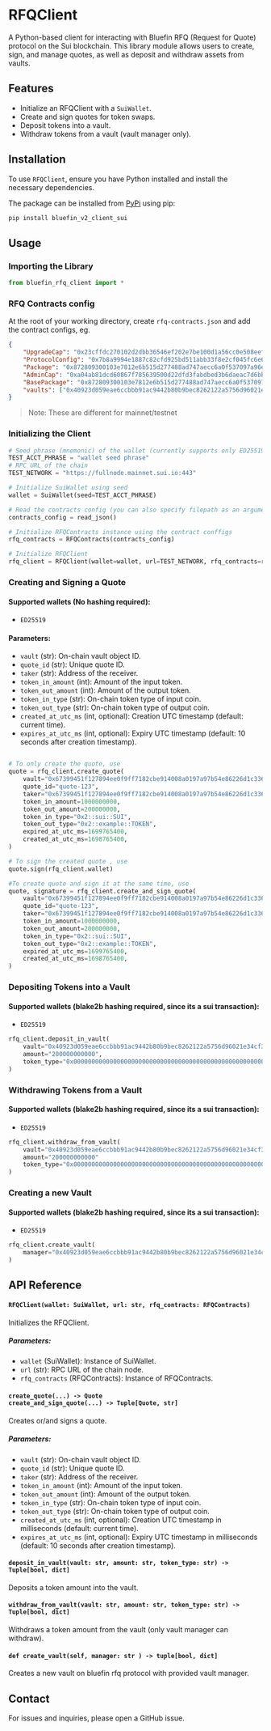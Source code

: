 # RFQClient
A Python-based client for interacting with Bluefin RFQ (Request for Quote) protocol on the Sui blockchain. This library module allows users to create, sign, and manage quotes, as well as deposit and withdraw assets from vaults.

## Features
- Initialize an RFQClient with a `SuiWallet`.
- Create and sign quotes for token swaps.
- Deposit tokens into a vault.
- Withdraw tokens from a vault (vault manager only).

## Installation
To use `RFQClient`, ensure you have Python installed and install the necessary dependencies.


The package can be installed from [PyPi](https://pypi.org/project/bluefin-v2-client-python/) using pip:

```bash
pip install bluefin_v2_client_sui
```

## Usage

### Importing the Library
```python
from bluefin_rfq_client import *
```

### RFQ Contracts config 
At the root of your working directory, create `rfq-contracts.json` and add the contract configs, eg.
```json
{
    "UpgradeCap": "0x23cffdc270102d2dbb36546ef202e7be100d1a56cc0e508eef505efd240988e3",
    "ProtocolConfig": "0x7b8a9994e1887c82cfd925bd511abb33f8e2cf045fc6e605c73c2e8d51e89dba",
    "Package": "0x872809300103e7812e6b515d277488ad747aecc6a0f537097a96ea0865c3952a",
    "AdminCap": "0xa04ab81dcd60867f785639500d22dfd3fabdbed3b6daeac7d6bb2cd0745a3c3b",
    "BasePackage": "0x872809300103e7812e6b515d277488ad747aecc6a0f537097a96ea0865c3952a",
    "vaults": ["0x40923d059eae6ccbbb91ac9442b80b9bec8262122a5756d96021e34cf33f0b1d"]
}

```
>Note: These are different for mainnet/testnet

### Initializing the Client
```python
# Seed phrase (mnemonic) of the wallet (currently supports only ED25519)
TEST_ACCT_PHRASE = "wallet seed phrase" 
# RPC URL of the chain
TEST_NETWORK = "https://fullnode.mainnet.sui.io:443"

# Initialize SuiWallet using seed
wallet = SuiWallet(seed=TEST_ACCT_PHRASE)

# Read the contracts config (you can also specify filepath as an argument to read_json, by default it looks for rfq-contracts.json at root of working directory )
contracts_config = read_json()

# Initialize RFQContracts instance using the contract conffigs
rfq_contracts = RFQContracts(contracts_config)

# Initialize RFQClient
rfq_client = RFQClient(wallet=wallet, url=TEST_NETWORK, rfq_contracts=rfq_contracts)

```

### Creating and Signing a Quote 

#### Supported wallets (No hashing required):
- `ED25519`

#### Parameters:
- `vault` (str): On-chain vault object ID.
- `quote_id` (str): Unique quote ID.
- `taker` (str): Address of the receiver.
- `token_in_amount` (int): Amount of the input token.
- `token_out_amount` (int): Amount of the output token.
- `token_in_type` (str): On-chain token type of input coin.
- `token_out_type` (str): On-chain token type of output coin.
- `created_at_utc_ms` (int, optional): Creation UTC timestamp (default: current time).
- `expires_at_utc_ms` (int, optional): Expiry UTC timestamp (default: 10 seconds after creation timestamp).

```python

# To only create the quote, use
quote = rfq_client.create_quote(
    vault="0x67399451f127894ee0f9ff7182cbe914008a0197a97b54e86226d1c33635c368",
    quote_id="quote-123",
    taker="0x67399451f127894ee0f9ff7182cbe914008a0197a97b54e86226d1c33635c368",
    token_in_amount=1000000000,
    token_out_amount=200000000,
    token_in_type="0x2::sui::SUI",
    token_out_type="0x2::example::TOKEN",
    expired_at_utc_ms=1699765400,
    created_at_utc_ms=1698765400,
)

# To sign the created quote , use
quote.sign(rfq_client.wallet)

#To create quote and sign it at the same time, use
quote, signature = rfq_client.create_and_sign_quote(
    vault="0x67399451f127894ee0f9ff7182cbe914008a0197a97b54e86226d1c33635c368",
    quote_id="quote-123",
    taker="0x67399451f127894ee0f9ff7182cbe914008a0197a97b54e86226d1c33635c368",
    token_in_amount=1000000000,
    token_out_amount=200000000,
    token_in_type="0x2::sui::SUI",
    token_out_type="0x2::example::TOKEN",
    expired_at_utc_ms=1699765400,
    created_at_utc_ms=1698765400,
)
```

### Depositing Tokens into a Vault

#### Supported wallets (blake2b hashing required, since its a sui transaction):
- `ED25519`

```python
rfq_client.deposit_in_vault(
    vault="0x40923d059eae6ccbbb91ac9442b80b9bec8262122a5756d96021e34cf33f0b1d",
    amount="200000000000",
    token_type="0x0000000000000000000000000000000000000000000000000000000000000002::sui::SUI"
)
```

### Withdrawing Tokens from a Vault

#### Supported wallets (blake2b hashing required, since its a sui transaction):
- `ED25519`

```python
rfq_client.withdraw_from_vault(
    vault="0x40923d059eae6ccbbb91ac9442b80b9bec8262122a5756d96021e34cf33f0b1d",
    amount="200000000000"
    token_type="0x0000000000000000000000000000000000000000000000000000000000000002::sui::SUI"
)
```

### Creating a new Vault

#### Supported wallets (blake2b hashing required, since its a sui transaction):
- `ED25519`

```python
rfq_client.create_vault(
    manager="0x40923d059eae6ccbbb91ac9442b80b9bec8262122a5756d96021e34cf33f0b1d",
)
```

## API Reference

#### `RFQClient(wallet: SuiWallet, url: str, rfq_contracts: RFQContracts)`
Initializes the RFQClient.

##### Parameters:
- `wallet` (SuiWallet): Instance of SuiWallet.
- `url` (str): RPC URL of the chain node.
- `rfq_contracts` (RFQContracts): Instance of RFQContracts.

#### `create_quote(...) -> Quote`</br> `create_and_sign_quote(...) -> Tuple[Quote, str]`


Creates or/and signs a quote.

##### Parameters:
- `vault` (str): On-chain vault object ID.
- `quote_id` (str): Unique quote ID.
- `taker` (str): Address of the receiver.
- `token_in_amount` (int): Amount of the input token.
- `token_out_amount` (int): Amount of the output token.
- `token_in_type` (str): On-chain token type of input coin.
- `token_out_type` (str): On-chain token type of output coin.
- `created_at_utc_ms` (int, optional): Creation UTC timestamp in milliseconds (default: current time).
- `expires_at_utc_ms` (int, optional): Expiry UTC timestamp in milliseconds (default: 10 seconds after creation timestamp).

#### `deposit_in_vault(vault: str, amount: str, token_type: str) -> Tuple[bool, dict]`
Deposits a token amount into the vault.

#### `withdraw_from_vault(vault: str, amount: str, token_type: str) -> Tuple[bool, dict]`
Withdraws a token amount from the vault (only vault manager can withdraw).

#### `def create_vault(self, manager: str ) -> tuple[bool, dict]`
Creates a new vault on bluefin rfq protocol with provided vault manager.


## Contact
For issues and inquiries, please open a GitHub issue.


